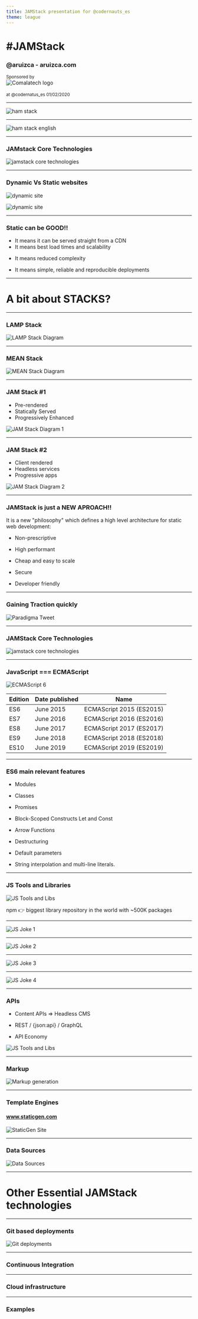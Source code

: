 ```yaml
---
title: JAMStack presentation for @codernauts_es
theme: league
---
```


# #JAMS<span class="lowercase">tack</span>

### <span class="lowercase">@aruizca - aruizca.com</span>
<small>Sponsored by</small><br/>
<span id="comalatech-logo">![Comalatech logo](./assets/images/comalatech-logo.png)</span>
<br/>
<br/>
<small> at @codernatus_es 01/02/2020 </small>

---

![ham stack](./assets/images/ham-stack.jpg)

----

![ham stack english](./assets/images/ham-stack-en.jpg)

---

### JAM<span class="lowercase">stack</span> C<span class="lowercase">ore</span> T<span class="lowercase">echnologies</span>
![jamstack core technologies](./assets/images/jamstack.png)

---

### D<span class="lowercase">ynamic</span> V<span class="lowercase">s</span> S<span class="lowercase">tatic websites</span>

![dynamic site](./assets/images/dynamic-site.png)

 ![dynamic site](./assets/images/static-site.png)
<!-- .element: class="fragment" data-fragment-index="1"  -->

----

### S<span class="lowercase">tatic can be</span> GOOD!!

- It means it can be served straight from a CDN
- It means best load times and scalability
<!-- .element: class="fragment" data-fragment-index="1"  -->
- It means reduced complexity
<!-- .element: class="fragment" data-fragment-index="2"  -->
- It means simple, reliable and reproducible deployments
<!-- .element: class="fragment" data-fragment-index="3 "  -->

---
# A <span class="lowercase">bit about</span> STACKS?

----

### LAMP S<span class="lowercase">tack</span>

 ![LAMP Stack Diagram](./assets/images/lamp-stack-diagram.png)

----
### MEAN S<span class="lowercase">tack</span>

![MEAN Stack Diagram](./assets/images/mean-stack-diagram.png)

----
### JAM S<span class="lowercase">tack #1</span>

* Pre-rendered
* Statically Served
* Progressively Enhanced

![JAM Stack Diagram 1](./assets/images/jam-stack-diagram-1.png)
<!-- .element: class="fragment" data-fragment-index="1"  -->

----
### JAM S<span class="lowercase">tack #2</span>

* Client rendered
* Headless services
* Progressive apps

![JAM Stack Diagram 2](./assets/images/jam-stack-diagram-2.png)
<!-- .element: class="fragment" data-fragment-index="1"  -->

---

### JAMS<span class="lowercase">tack is just a NEW APROACH!!
It is a new "philosophy" which defines a high level architecture for static web development:
* Non-prescriptive
<!-- .element: class="fragment" data-fragment-index="1"  -->
* High performant
<!-- .element: class="fragment" data-fragment-index="2"  -->
* Cheap and easy to scale
<!-- .element: class="fragment" data-fragment-index="3"  -->
* Secure
<!-- .element: class="fragment" data-fragment-index="4"  -->
* Developer friendly
<!-- .element: class="fragment" data-fragment-index="5"  -->

----

### G<span class="lowercase">aining</span> T<span class="lowercase">raction quickly</span>

![Paradigma Tweet](./assets/images/paradigma-tweet.png)

---

### JAMS<span class="lowercase">tack</span> C<span class="lowercase">ore</span> T<span class="lowercase">echnologies</span>
![jamstack core technologies](./assets/images/jamstack.png)

---

### J<span class="lowercase">ava</span>S<span class="lowercase">cript</span> === ECMAS<span class="lowercase">cript</span>

![ECMAScript 6](./assets/images/es6-logo.png)

|Edition|Date published|Name|
|--- |--- |--- |
|ES6|June 2015|ECMAScript 2015 (ES2015)|
|ES7|June 2016|ECMAScript 2016 (ES2016)|
|ES8|June 2017|ECMAScript 2017 (ES2017)|
|ES9|June 2018|ECMAScript 2018 (ES2018)|
|ES10|June 2019|ECMAScript 2019 (ES2019)|

----

### ES6 <span class="lowercase">main relevant features</span>

* Modules
<!-- .element: class="fragment" data-fragment-index="1" -->
* Classes
<!-- .element: class="fragment" data-fragment-index="2" -->
* Promises
<!-- .element: class="fragment" data-fragment-index="3" -->
* Block-Scoped Constructs Let and Const
<!-- .element: class="fragment" data-fragment-index="4" -->
* Arrow Functions
<!-- .element: class="fragment" data-fragment-index="4" -->
* Destructuring
<!-- .element: class="fragment" data-fragment-index="5 " -->
* Default parameters
<!-- .element: class="fragment" data-fragment-index="5 " -->  
* String interpolation and multi-line literals.
<!-- .element: class="fragment" data-fragment-index="5 " -->

----

### JS T<span class="lowercase">ools and </span>L<span class="lowercase">ibraries</span>

![JS Tools and Libs](./assets/images/js-tools-and-libs.png)
<!-- .element: class="fragment" data-fragment-index="1" -->

npm 👉 biggest library repository in the world with ~500K packages
<!-- .element: class="fragment" data-fragment-index="2" --> 

----

![JS Joke 1](./assets/images/js-joke-1.png)

----

![JS Joke 2](./assets/images/js-joke-2.png)

----

![JS Joke 3](./assets/images/js-joke-3.png)

----

![JS Joke 4](./assets/images/js-joke-4.png)

---
### API<span class="lowercase">s</span>

* Content APIs => Headless CMS
<!-- .element: class="fragment" data-fragment-index="1" -->
* REST / {json:api} / GraphQL
<!-- .element: class="fragment" data-fragment-index="2" -->
* API Economy
<!-- .element: class="fragment" data-fragment-index="3" -->
   
![JS Tools and Libs](./assets/images/headless-allthethings.png)
<!-- .element: class="fragment" data-fragment-index="4" -->

---
### Markup

![Markup generation](./assets/images/markup-generation.png)

----
### T<span class="lowercase">emplate</span> E<span class="lowercase">ngines</span>

#### www.staticgen.com

![StaticGen Site](./assets/images/staticgen-site.png)

----
### D<span class="lowercase">ata</span> S<span class="lowercase">ources</span>

![Data Sources](./assets/images/data-sources.png)

---
# Other Essential JAMStack technologies

---
### Git based deployments

![Git deployments](./assets/images/git-deployments.png)

---
### Continuous Integration

---
### Cloud infrastructure

---
### Examples